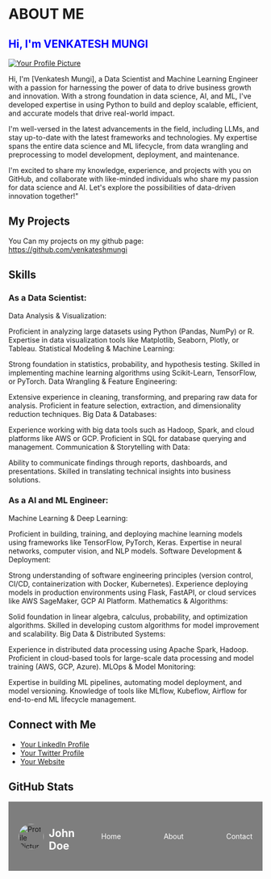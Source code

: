 # ABOUT ME

<h2 style="color: blue;">Hi, I'm VENKATESH MUNGI</h2>

[![Your Profile Picture](https://avatars.githubusercontent.com/u/111694212?v=4)](https://github.com/your-username)  


Hi, I'm [Venkatesh Mungi], a Data Scientist and Machine Learning Engineer with a passion for harnessing the power of data to drive business growth and innovation. With a strong foundation in data science, AI, and ML, I've developed expertise in using Python to build and deploy scalable, efficient, and accurate models that drive real-world impact.

I'm well-versed in the latest advancements in the field, including LLMs, and stay up-to-date with the latest frameworks and technologies. My expertise spans the entire data science and ML lifecycle, from data wrangling and preprocessing to model development, deployment, and maintenance.

I'm excited to share my knowledge, experience, and projects with you on GitHub, and collaborate with like-minded individuals who share my passion for data science and AI. Let's explore the possibilities of data-driven innovation together!"


## My Projects  

You Can my projects on my github page: https://github.com/venkateshmungi

## Skills  

### As a Data Scientist:
Data Analysis & Visualization:

Proficient in analyzing large datasets using Python (Pandas, NumPy) or R.
Expertise in data visualization tools like Matplotlib, Seaborn, Plotly, or Tableau.
Statistical Modeling & Machine Learning:

Strong foundation in statistics, probability, and hypothesis testing.
Skilled in implementing machine learning algorithms using Scikit-Learn, TensorFlow, or PyTorch.
Data Wrangling & Feature Engineering:

Extensive experience in cleaning, transforming, and preparing raw data for analysis.
Proficient in feature selection, extraction, and dimensionality reduction techniques.
Big Data & Databases:

Experience working with big data tools such as Hadoop, Spark, and cloud platforms like AWS or GCP.
Proficient in SQL for database querying and management.
Communication & Storytelling with Data:

Ability to communicate findings through reports, dashboards, and presentations.
Skilled in translating technical insights into business solutions.

### As a AI and ML Engineer:
Machine Learning & Deep Learning:

Proficient in building, training, and deploying machine learning models using frameworks like TensorFlow, PyTorch, Keras.
Expertise in neural networks, computer vision, and NLP models.
Software Development & Deployment:

Strong understanding of software engineering principles (version control, CI/CD, containerization with Docker, Kubernetes).
Experience deploying models in production environments using Flask, FastAPI, or cloud services like AWS SageMaker, GCP AI Platform.
Mathematics & Algorithms:

Solid foundation in linear algebra, calculus, probability, and optimization algorithms.
Skilled in developing custom algorithms for model improvement and scalability.
Big Data & Distributed Systems:

Experience in distributed data processing using Apache Spark, Hadoop.
Proficient in cloud-based tools for large-scale data processing and model training (AWS, GCP, Azure).
MLOps & Model Monitoring:

Expertise in building ML pipelines, automating model deployment, and model versioning.
Knowledge of tools like MLflow, Kubeflow, Airflow for end-to-end ML lifecycle management.

## Connect with Me  

* [Your LinkedIn Profile](https://www.linkedin.com/in/your-username)  
* [Your Twitter Profile](https://twitter.com/your-username)  
* [Your Website](https://your-website.com)  

## GitHub Stats  

<!DOCTYPE html>  
<html lang="en">  
<head>  
    <meta charset="UTF-8">  
    <meta name="viewport" content="width=device-width, initial-scale=1.0">  
    <title>Website Profile Header</title>  
    <style>  
        body {  
            background-image: url('https://picsum.photos/2000/1000');  
            background-size: cover;  
            background-attachment: fixed;  
        }  
        .header {  
            background-color: rgba(0, 0, 0, 0.5);  
            padding: 20px;  
            display: flex;  
            justify-content: space-between;  
            align-items: center;  
        }  
        .profile-picture {  
            width: 50px;  
            height: 50px;  
            border-radius: 50%;  
            margin-right: 10px;  
        }  
    </style>  
</head>  
<body>  
    <div class="header">  
        <div style="display: flex; align-items: center;">  
            <img src="https://picsum.photos/200/300" class="profile-picture" alt="Profile Picture">  
            <h2 style="color: white;">John Doe</h2>  
        </div>  
        <nav>  
            <ul style="list-style: none; display: flex; justify-content: space-between; width: 300px;">  
                <li><a href="#" style="color: white; text-decoration: none;">Home</a></li>  
                <li><a href="#" style="color: white; text-decoration: none;">About</a></li>  
                <li><a href="#" style="color: white; text-decoration: none;">Contact</a></li>  
            </ul>  
        </nav>  
    </div>  
</body>  
</html>  

